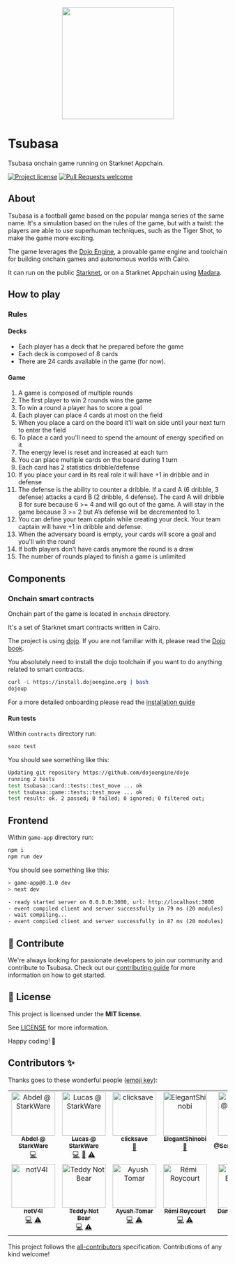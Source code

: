 <!-- prettier-ignore-start -->
<!-- markdownlint-disable -->
<div align="center">
  <img src="docs/images/tsubasa-logo.png" height="256">
</div>
<!-- markdownlint-restore -->
<!-- prettier-ignore-end -->

# Tsubasa

Tsubasa onchain game running on Starknet Appchain.

[![Project license](https://img.shields.io/github/license/keep-starknet-strange/tsubasa.svg?style=flat-square)](LICENSE)
[![Pull Requests welcome](https://img.shields.io/badge/PRs-welcome-ff69b4.svg?style=flat-square)](https://github.com/keep-starknet-strange/tsubasa/issues?q=is%3Aissue+is%3Aopen+label%3A%22help+wanted%22)

## About

Tsubasa is a football game based on the popular manga series of the same name. It's a simulation based on the rules of the game, but with a twist: the players are able to use superhuman techniques, such as the Tiger Shot, to make the game more exciting.

The game leverages the [Dojo Engine](https://dojoengine.org/), a provable game engine and toolchain for building onchain games and autonomous worlds with Cairo.

It can run on the public [Starknet](https://www.starknet.io/), or on a Starknet Appchain using [Madara](https://github.com/keep-starknet-strange/madara).

## How to play

### Rules

#### Decks

* Each player has a deck that he prepared before the game
* Each deck is composed of 8 cards
* There are 24 cards available in the game (for now).

#### Game

1. A game is composed of multiple rounds
2. The first player to win 2 rounds wins the game
3. To win a round a player has to score a goal
4. Each player can place 4 cards at most on the field
5. When you place a card on the board it'll wait on side until your next turn to enter the field
6. To place a card you'll need to spend the amount of energy specified on it
7. The energy level is reset and increased at each turn
8. You can place multiple cards on the board during 1 turn
9. Each card has 2 statistics dribble/defense
10. If you place your card in its real role it will have +1 in dribble and in defense
11. The defense is the ability to counter a dribble. If a card A (6 dribble, 3 defense) attacks a card B (2 dribble, 4 defense). The card A will dribble B for sure because 6 >= 4 and will go out of the game. A will stay in the game because 3 >= 2 but A’s defense will be decremented to 1.
12. You can define your team captain while creating your deck. Your team captain will have +1 in dribble and defense.
13. When the adversary board is empty, your cards will score a goal and you'll win the round
14. If both players don't have cards anymore the round is a draw
15. The number of rounds played to finish a game is unlimited

## Components

### Onchain smart contracts

Onchain part of the game is located in `onchain` directory.

It's a set of Starknet smart contracts written in Cairo.

The project is using [dojo](https://github.com/dojoengine/dojo). If you are not familiar with it, please read the [Dojo book](https://book.dojoengine.org/).

You absolutely need to install the dojo toolchain if you want to do anything related to smart contracts.

```sh
curl -L https://install.dojoengine.org | bash
dojoup
```

For a more detailed onboarding please read the [installation guide](https://book.dojoengine.org/getting-started/installation.html)

#### Run tests

Within `contracts` directory run:

```bash
sozo test
```

You should see something like this:

```bash
Updating git repository https://github.com/dojoengine/dojo
running 2 tests
test tsubasa::card::tests::test_move ... ok
test tsubasa::game::tests::test_move ... ok
test result: ok. 2 passed; 0 failed; 0 ignored; 0 filtered out;
```

## Frontend

Within `game-app` directory run:

```bash
npm i
npm run dev
```

You should see something like this:

```sh
> game-app@0.1.0 dev
> next dev

- ready started server on 0.0.0.0:3000, url: http://localhost:3000
- event compiled client and server successfully in 79 ms (20 modules)
- wait compiling...
- event compiled client and server successfully in 87 ms (20 modules)
```

## 🤝 Contribute

We're always looking for passionate developers to join our community and
contribute to Tsubasa. Check out our [contributing guide](./docs/CONTRIBUTING.md)
for more information on how to get started.

## 📖 License

This project is licensed under the **MIT license**.

See [LICENSE](LICENSE) for more information.

Happy coding! 🎉

## Contributors ✨

Thanks goes to these wonderful people ([emoji key](https://allcontributors.org/docs/en/emoji-key)):

<!-- ALL-CONTRIBUTORS-LIST:START - Do not remove or modify this section -->
<!-- prettier-ignore-start -->
<!-- markdownlint-disable -->
<table>
  <tbody>
    <tr>
      <td align="center" valign="top" width="14.28%"><a href="https://github.com/abdelhamidbakhta"><img src="https://avatars.githubusercontent.com/u/45264458?v=4?s=100" width="100px;" alt="Abdel @ StarkWare "/><br /><sub><b>Abdel @ StarkWare </b></sub></a><br /><a href="https://github.com/keep-starknet-strange/tsubasa/commits?author=abdelhamidbakhta" title="Code">💻</a></td>
      <td align="center" valign="top" width="14.28%"><a href="https://github.com/LucasLvy"><img src="https://avatars.githubusercontent.com/u/70894690?v=4?s=100" width="100px;" alt="Lucas @ StarkWare "/><br /><sub><b>Lucas @ StarkWare </b></sub></a><br /><a href="https://github.com/keep-starknet-strange/tsubasa/commits?author=LucasLvy" title="Code">💻</a> <a href="https://github.com/keep-starknet-strange/tsubasa/commits?author=LucasLvy" title="Documentation">📖</a> <a href="https://github.com/keep-starknet-strange/tsubasa/commits?author=LucasLvy" title="Tests">⚠️</a></td>
      <td align="center" valign="top" width="14.28%"><a href="https://github.com/clicksave"><img src="https://avatars.githubusercontent.com/u/3332646?v=4?s=100" width="100px;" alt="clicksave"/><br /><sub><b>clicksave</b></sub></a><br /><a href="#design-clicksave" title="Design">🎨</a></td>
      <td align="center" valign="top" width="14.28%"><a href="https://github.com/ElegantShinobi"><img src="https://avatars.githubusercontent.com/u/141261475?v=4?s=100" width="100px;" alt="ElegantShinobi"/><br /><sub><b>ElegantShinobi</b></sub></a><br /><a href="#design-ElegantShinobi" title="Design">🎨</a></td>
      <td align="center" valign="top" width="14.28%"><a href="https://github.com/YohanTz"><img src="https://avatars.githubusercontent.com/u/37301269?v=4?s=100" width="100px;" alt="Yohan @ScreenshotLabs"/><br /><sub><b>Yohan @ScreenshotLabs</b></sub></a><br /><a href="https://github.com/keep-starknet-strange/tsubasa/commits?author=YohanTz" title="Code">💻</a> <a href="https://github.com/keep-starknet-strange/tsubasa/commits?author=YohanTz" title="Tests">⚠️</a></td>
      <td align="center" valign="top" width="14.28%"><a href="https://github.com/rkdud007"><img src="https://avatars.githubusercontent.com/u/76558220?v=4?s=100" width="100px;" alt="Pia"/><br /><sub><b>Pia</b></sub></a><br /><a href="https://github.com/keep-starknet-strange/tsubasa/commits?author=rkdud007" title="Code">💻</a> <a href="https://github.com/keep-starknet-strange/tsubasa/commits?author=rkdud007" title="Tests">⚠️</a></td>
      <td align="center" valign="top" width="14.28%"><a href="https://github.com/hypekn1ght"><img src="https://avatars.githubusercontent.com/u/95952749?v=4?s=100" width="100px;" alt="A5Farmer"/><br /><sub><b>A5Farmer</b></sub></a><br /><a href="https://github.com/keep-starknet-strange/tsubasa/commits?author=hypekn1ght" title="Code">💻</a> <a href="https://github.com/keep-starknet-strange/tsubasa/commits?author=hypekn1ght" title="Tests">⚠️</a></td>
    </tr>
      <tr>
      <td align="center" valign="top" width="14.28%"><a href="https://github.com/notV4l"><img src="https://avatars.githubusercontent.com/u/122404722?v=4?s=100" width="100px;" alt="notV4l"/><br /><sub><b>notV4l</b></sub></a><br /><a href="https://github.com/keep-starknet-strange/tsubasa/commits?author=notV4l" title="Code">💻</a> <a href="https://github.com/keep-starknet-strange/tsubasa/commits?author=notV4l" title="Tests">⚠️</a></td>
      <td align="center" valign="top" width="14.28%"><a href="https://github.com/TeddyNotBear"><img src="https://avatars.githubusercontent.com/u/106410805?v=4?s=100" width="100px;" alt="Teddy Not Bear"/><br /><sub><b>Teddy Not Bear</b></sub></a><br /><a href="https://github.com/keep-starknet-strange/tsubasa/commits?author=TeddyNotBear" title="Code">💻</a> <a href="https://github.com/keep-starknet-strange/tsubasa/commits?author=TeddyNotBear" title="Tests">⚠️</a></td>
      <td align="center" valign="top" width="14.28%"><a href="https://github.com/ayushtom"><img src="https://avatars.githubusercontent.com/u/41674634?v=4?s=100" width="100px;" alt="Ayush Tomar"/><br /><sub><b>Ayush Tomar</b></sub></a><br /><a href="https://github.com/keep-starknet-strange/tsubasa/commits?author=ayushtom" title="Code">💻</a> <a href="https://github.com/keep-starknet-strange/tsubasa/commits?author=ayushtom" title="Tests">⚠️</a></td>
      <td align="center" valign="top" width="14.28%"><a href="https://github.com/remiroyc"><img src="https://avatars.githubusercontent.com/u/11146088?v=4?s=100" width="100px;" alt="Rémi Roycourt"/><br /><sub><b>Rémi Roycourt</b></sub></a><br /><a href="https://github.com/keep-starknet-strange/tsubasa/commits?author=remiroyc" title="Code">💻</a> <a href="https://github.com/keep-starknet-strange/tsubasa/commits?author=remiroyc" title="Tests">⚠️</a></td>
      <td align="center" valign="top" width="14.28%"><a href="https://github.com/dbejarano820"><img src="https://avatars.githubusercontent.com/u/58019353?v=4?s=100" width="100px;" alt="Daniel Bejarano"/><br /><sub><b>Daniel Bejarano</b></sub></a><br /><a href="https://github.com/keep-starknet-strange/tsubasa/commits?author=dbejarano820" title="Code">💻</a> <a href="https://github.com/keep-starknet-strange/tsubasa/commits?author=dbejarano820" title="Tests">⚠️</a></td>
      <td align="center" valign="top" width="14.28%"><a href="https://github.com/Matth26"><img src="https://avatars.githubusercontent.com/u/9798638?v=4?s=100" width="100px;" alt="Matthias"/><br /><sub><b>Matthias</b></sub></a><br /><a href="https://github.com/keep-starknet-strange/tsubasa/commits?author=Matth26" title="Code">💻</a> <a href="https://github.com/keep-starknet-strange/tsubasa/commits?author=Matth26" title="Tests">⚠️</a></td>
      <td align="center" valign="top" width="14.28%"><a href="https://github.com/WhoIsNac"><img src="https://avatars.githubusercontent.com/u/90337466?v=4?s=100" width="100px;" alt="0xNac"/><br /><sub><b>0xNac</b></sub></a><br /><a href="https://github.com/keep-starknet-strange/tsubasa/commits?author=WhoIsNac" title="Code">💻</a> <a href="https://github.com/keep-starknet-strange/tsubasa/commits?author=WhoIsNac" title="Tests">⚠️</a></td>
    </tr>
  </tbody>
</table>

<!-- markdownlint-restore -->
<!-- prettier-ignore-end -->

<!-- ALL-CONTRIBUTORS-LIST:END -->

This project follows the [all-contributors](https://github.com/all-contributors/all-contributors) specification. Contributions of any kind welcome!
